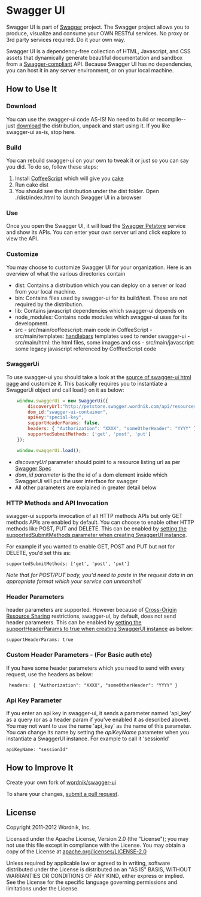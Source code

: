 Swagger UI
==========

Swagger UI is part of [Swagger](http://swagger.wordnik.com/) project.  The Swagger project allows you to produce, visualize and consume your OWN RESTful
services.  No proxy or 3rd party services required.  Do it your own way.

Swagger UI is a dependency-free collection of HTML, Javascript, and CSS assets that dynamically 
generate beautiful documentation and sandbox from a [Swagger-compliant](https://github.com/wordnik/swagger-core/wiki) API. Because Swagger UI has no
dependencies, you can host it in any server environment, or on your local machine.

How to Use It
-------------

### Download
You can use the swagger-ui code AS-IS!  No need to build or recompile--just [download](https://github.com/wordnik/swagger-ui/downloads) the distribution,
unpack and start using it.  If you like swagger-ui as-is, stop here.

### Build
You can rebuild swagger-ui on your own to tweak it or just so you can say you did.  To do so, follow these steps:
 
1. Install [CoffeeScript](http://coffeescript.org/#installation) which will give you [cake](http://coffeescript.org/#cake)
2. Run cake dist
3. You should see the distribution under the dist folder. Open ./dist/index.html to launch Swagger UI in a browser

### Use
Once you open the Swagger UI, it will load the [Swagger Petstore](http://petstore.swagger.wordnik.com/api/resources.json) service and show its APIs.
You can enter your own server url and click explore to view the API.

### Customize
You may choose to customize Swagger UI for your organization. Here is an overview of what the various directories contain

-    dist: Contains a distribution which you can deploy on a server or load from your local machine.
-    bin: Contains files used by swagger-ui for its build/test. These are not required by the distribution.
-    lib: Contains javascript dependencies which swagger-ui depends on
-    node_modules: Contains node modules which swagger-ui uses for its development.
-    src
    -    src/main/coffeescript: main code in CoffeeScript
    -    src/main/templates: [handlebars](http://handlebarsjs.com/) templates used to render swagger-ui
    -    src/main/html: the html files, some images and css
    -    src/main/javascript: some legacy javascript referenced by CofffeeScript code

### SwaggerUi
To use swagger-ui you should take a look at the [source of swagger-ui html page](https://github.com/wordnik/swagger-ui/tree/master/src/main/html) and customize it. This basically requires you to instantiate a SwaggerUi object and call load() on it as below:
```javascript
    window.swaggerUi = new SwaggerUi({
        discoveryUrl:"http://petstore.swagger.wordnik.com/api/resources.json",
        dom_id:"swagger-ui-container",
        apiKey:"special-key",
        supportHeaderParams: false,
        headers: { "Authorization": "XXXX", "someOtherHeader": "YYYY" },
        supportedSubmitMethods: ['get', 'post', 'put']
    });

    window.swaggerUi.load();
```
* *discoveryUrl* parameter should point to a resource listing url as per [Swagger Spec](https://github.com/wordnik/swagger-core/wiki)
* *dom_id parameter* is the the id of a dom element inside which SwaggerUi will put the user interface for swagger
* All other parameters are explained in greater detail below


### HTTP Methods and API Invocation
swagger-ui supports invocation of all HTTP methods APIs but only GET methods APIs are enabled by default. You can choose to enable other HTTP methods like POST, PUT and DELETE. This can be enabled by [setting the supportedSubmitMethods parameter when creating SwaggerUI instance](https://github.com/wordnik/swagger-ui/blob/f2e63c65a759421aad590b7275371cd0c06c74ea/src/main/html/index.html#L49). 

For example if you wanted to enable GET, POST and PUT but not for DELETE, you'd set this as: 

    supportedSubmitMethods: ['get', 'post', 'put']

_Note that for POST/PUT body, you'd need to paste in the request data in an appropriate format which your service can unmarshall_

### Header Parameters
header parameters are supported. However because of [Cross-Origin Resource Sharing](http://www.w3.org/TR/cors/) restrictions, swagger-ui, by default, does not send header parameters. This can be enabled by [setting the supportHeaderParams to true when creating SwaggerUI instance](https://github.com/wordnik/swagger-ui/blob/f2e63c65a759421aad590b7275371cd0c06c74ea/src/main/html/index.html#L48) as below:

    supportHeaderParams: true

### Custom Header Parameters - (For Basic auth etc)
If you have some header parameters which you need to send with every request, use the headers as below:

     headers: { "Authorization": "XXXX", "someOtherHeader": "YYYY" }

### Api Key Parameter
If you enter an api key in swagger-ui, it sends a parameter named 'api\_key' as a query (or as a header param if you've enabled it as described above). You may not want to use the name 'api\_key' as the name of this parameter. You can change its name by setting the _apiKeyName_ parameter when you instantiate a SwaggerUI instance. For example to call it 'sessionId'

    apiKeyName: "sessionId"

How to Improve It
-----------------

Create your own fork of [wordnik/swagger-ui](https://github.com/wordnik/swagger-ui)

To share your changes, [submit a pull request](https://github.com/wordnik/swagger-ui/pull/new/master).

License
-------

Copyright 2011-2012 Wordnik, Inc.

Licensed under the Apache License, Version 2.0 (the "License");
you may not use this file except in compliance with the License.
You may obtain a copy of the License at [apache.org/licenses/LICENSE-2.0](http://www.apache.org/licenses/LICENSE-2.0)

Unless required by applicable law or agreed to in writing, software
distributed under the License is distributed on an "AS IS" BASIS,
WITHOUT WARRANTIES OR CONDITIONS OF ANY KIND, either express or implied.
See the License for the specific language governing permissions and
limitations under the License.
